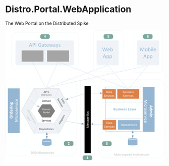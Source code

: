 # Distro.Portal.WebApplication
The Web Portal on the Distributed Spike

![alt text](https://github.com/InoxicoDev/Distro.Portal.WebApplication/blob/main/Resources/Conceptual%20Architecture.png?raw=true)
